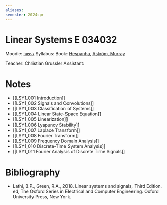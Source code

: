 ```yaml
---
aliases: 
semester: 2024spr
---
```

# Linear Systems E 034032

Moodle: [קישור](https://moodle2324.technion.ac.il/course/view.php?id=2561)
Syllabus:
Book: [Hespanha](https://annas-archive.org/md5/f7037d2144916d28f40c1be4394f25c3), [Aström, Murray](https://www.cds.caltech.edu/%7Emurray/books/AM08/pdf/am08-complete_22Feb09.pdf)

Teacher: Christian Grussler
Assistant:

# Notes
- [[LSY1_001 Introduction]]
- [[LSY1_002 Signals and Convolutions]]
- [[LSY1_003 Classification of Systems]]
- [[LSY1_004 Linear State-Space Equation]]
- [[LSY1_005 Linearization]]
- [[LSY1_006 Lyapunov Stability]]
- [[LSY1_007 Laplace Transform]]
- [[LSY1_008 Fourier Transform]]
- [[LSY1_009 Frequency Domain Analysis]]
- [[LSY1_010 Discrete-Time System Analysis]]
- [[LSY1_011 Fourier Analysis of Discrete Time Signals]]

# Bibliography
- Lathi, B.P., Green, R.A., 2018. Linear systems and signals, Third Edition. ed, The Oxford Series in Electrical and Computer Engineering. Oxford University Press, New York.